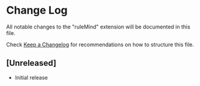 # Change Log

All notable changes to the "ruleMind" extension will be documented in this file.

Check [Keep a Changelog](http://keepachangelog.com/) for recommendations on how to structure this file.

## [Unreleased]

- Initial release